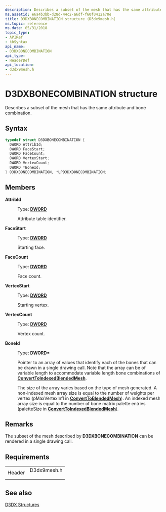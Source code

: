 ```yaml
---
description: Describes a subset of the mesh that has the same attribute and bone combination.
ms.assetid: e6a4b3bb-d28d-44c2-a6df-f60f0412a70e
title: D3DXBONECOMBINATION structure (D3dx9mesh.h)
ms.topic: reference
ms.date: 05/31/2018
topic_type: 
- APIRef
- kbSyntax
api_name: 
- D3DXBONECOMBINATION
api_type: 
- HeaderDef
api_location: 
- d3dx9mesh.h
---
```


# D3DXBONECOMBINATION structure

Describes a subset of the mesh that has the same attribute and bone combination.

## Syntax


```C++
typedef struct D3DXBONECOMBINATION {
  DWORD AttribId;
  DWORD FaceStart;
  DWORD FaceCount;
  DWORD VertexStart;
  DWORD VertexCount;
  DWORD *BoneId;
} D3DXBONECOMBINATION, *LPD3DXBONECOMBINATION;
```



## Members

<dl> <dt>

**AttribId**
</dt> <dd>

Type: **[**DWORD**](../winprog/windows-data-types.md)**

</dd> <dd>

Attribute table identifier.

</dd> <dt>

**FaceStart**
</dt> <dd>

Type: **[**DWORD**](../winprog/windows-data-types.md)**

</dd> <dd>

Starting face.

</dd> <dt>

**FaceCount**
</dt> <dd>

Type: **[**DWORD**](../winprog/windows-data-types.md)**

</dd> <dd>

Face count.

</dd> <dt>

**VertexStart**
</dt> <dd>

Type: **[**DWORD**](../winprog/windows-data-types.md)**

</dd> <dd>

Starting vertex.

</dd> <dt>

**VertexCount**
</dt> <dd>

Type: **[**DWORD**](../winprog/windows-data-types.md)**

</dd> <dd>

Vertex count.

</dd> <dt>

**BoneId**
</dt> <dd>

Type: **[**DWORD**](../winprog/windows-data-types.md)\***

</dd> <dd>

Pointer to an array of values that identify each of the bones that can be drawn in a single drawing call. Note that the array can be of variable length to accommodate variable length bone combinations of [**ConvertToIndexedBlendedMesh**](id3dxskininfo--converttoindexedblendedmesh.md).

The size of the array varies based on the type of mesh generated. A non-indexed mesh array size is equal to the number of weights per vertex (pMaxVertexInfl in [**ConvertToBlendedMesh**](id3dxskininfo--converttoblendedmesh.md)). An indexed mesh array size is equal to the number of bone matrix palette entries (paletteSize in [**ConvertToIndexedBlendedMesh**](id3dxskininfo--converttoindexedblendedmesh.md)).

</dd> </dl>

## Remarks

The subset of the mesh described by **D3DXBONECOMBINATION** can be rendered in a single drawing call.

## Requirements



|                   |                                                                                        |
|-------------------|----------------------------------------------------------------------------------------|
| Header<br/> | <dl> <dt>D3dx9mesh.h</dt> </dl> |



## See also

<dl> <dt>

[D3DX Structures](dx9-graphics-reference-d3dx-structures.md)
</dt> </dl>

 

 

